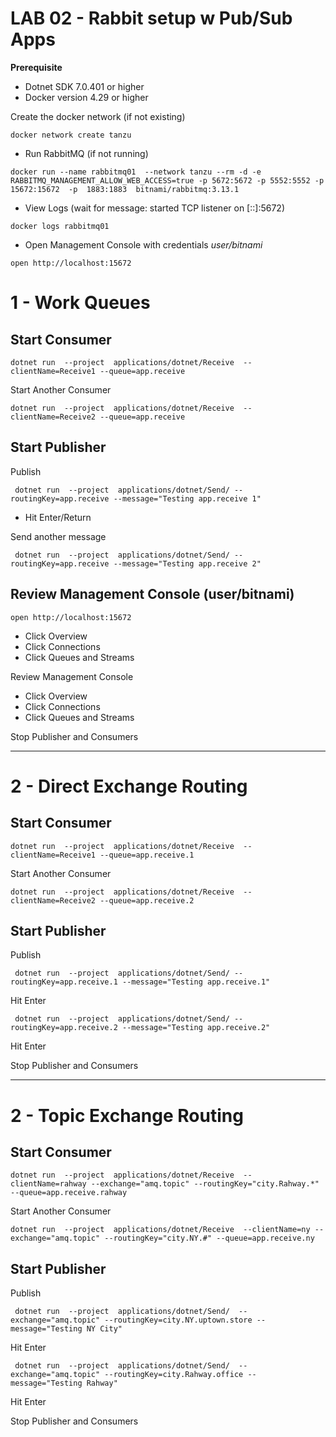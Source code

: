 # LAB 02 - Rabbit setup w Pub/Sub Apps

**Prerequisite**

- Dotnet SDK 7.0.401 or higher 
- Docker version 4.29 or higher

Create the docker network (if not existing)
```shell
docker network create tanzu
```

- Run RabbitMQ (if not running)

```shell
docker run --name rabbitmq01  --network tanzu --rm -d -e RABBITMQ_MANAGEMENT_ALLOW_WEB_ACCESS=true -p 5672:5672 -p 5552:5552 -p 15672:15672  -p  1883:1883  bitnami/rabbitmq:3.13.1 
```


- View Logs (wait for message: started TCP listener on [::]:5672)

```shell
docker logs rabbitmq01
```


- Open Management Console with credentials *user/bitnami*
```shell
open http://localhost:15672
```

# 1 - Work Queues

## Start Consumer
```shell
dotnet run  --project  applications/dotnet/Receive  --clientName=Receive1 --queue=app.receive
```
Start Another Consumer
```shell
dotnet run  --project  applications/dotnet/Receive  --clientName=Receive2 --queue=app.receive
```

## Start Publisher

Publish

```shell
 dotnet run  --project  applications/dotnet/Send/ --routingKey=app.receive --message="Testing app.receive 1"
```

- Hit Enter/Return

Send another message

```shell
 dotnet run  --project  applications/dotnet/Send/ --routingKey=app.receive --message="Testing app.receive 2"
```

## Review  Management Console (user/bitnami)

```shell
open http://localhost:15672
```

- Click Overview
- Click Connections
- Click Queues and Streams


Review  Management Console

- Click Overview
- Click Connections
- Click Queues and Streams


Stop Publisher and Consumers

---------------------------
# 2 - Direct Exchange Routing


## Start Consumer
```shell
dotnet run  --project  applications/dotnet/Receive  --clientName=Receive1 --queue=app.receive.1
```
Start Another Consumer
```shell
dotnet run  --project  applications/dotnet/Receive  --clientName=Receive2 --queue=app.receive.2
```


## Start Publisher

Publish

```shell
 dotnet run  --project  applications/dotnet/Send/ --routingKey=app.receive.1 --message="Testing app.receive.1"
```
Hit Enter

```shell
 dotnet run  --project  applications/dotnet/Send/ --routingKey=app.receive.2 --message="Testing app.receive.2"
```
Hit Enter


Stop Publisher and Consumers

---------------------------
# 2 - Topic Exchange Routing



## Start Consumer
```shell
dotnet run  --project  applications/dotnet/Receive  --clientName=rahway --exchange="amq.topic" --routingKey="city.Rahway.*" --queue=app.receive.rahway
```
Start Another Consumer
```shell
dotnet run  --project  applications/dotnet/Receive  --clientName=ny --exchange="amq.topic" --routingKey="city.NY.#" --queue=app.receive.ny
```


## Start Publisher

Publish

```shell
 dotnet run  --project  applications/dotnet/Send/  --exchange="amq.topic" --routingKey=city.NY.uptown.store --message="Testing NY City"
```

Hit Enter


```shell
 dotnet run  --project  applications/dotnet/Send/  --exchange="amq.topic" --routingKey=city.Rahway.office --message="Testing Rahway"
```

Hit Enter

Stop Publisher and Consumers